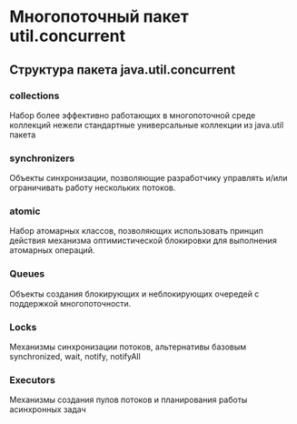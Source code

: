 # Многопоточный пакет util.concurrent

## Структура пакета java.util.concurrent
### collections
Набор более эффективно работающих в многопоточной среде коллекций нежели стандартные 
универсальные коллекции из java.util пакета
### synchronizers
Объекты синхронизации, позволяющие разработчику управлять и/или ограничивать 
работу нескольких потоков.
### atomic
Набор атомарных классов, позволяющих использовать принцип действия механизма 
оптимистической блокировки для выполнения атомарных операций.
### Queues
Объекты создания блокирующих и неблокирующих очередей с поддержкой многопоточности.
### Locks
Механизмы синхронизации потоков, альтернативы базовым synchronized, wait, notify, notifyAll
### Executors
Механизмы создания пулов потоков и планирования работы асинхронных задач



	
